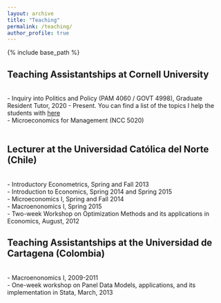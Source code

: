 ```yaml
---
layout: archive
title: "Teaching"
permalink: /teaching/
author_profile: true
---
```


{% include base_path %}

<p id="1.5-spaced" style="line-height: 150%;">
<h2> Teaching Assistantships at Cornell University</h2><br>
<div> - Inquiry into Politics and Policy (PAM 4060 / GOVT 4998), Graduate Resident Tutor, 2020 - Present. You can find a list of the topics I help the students with <a href="https://github.com/AndresCastanoZuluaga/AndresCastanoZuluaga.github.io/blob/master/files/List_Topics_CIW.pdf"> here </a>
</div>
<div> - Microeconomics for Management (NCC 5020)</div><br>
</p>

<p id="1.5-spaced" style="line-height: 150%;">
<h2> Lecturer at the Universidad Católica del Norte (Chile)</h2><br>
<div> - Introductory Econometrics, Spring and Fall 2013 </div>
<div> - Introduction to Economics, Spring 2014 and Spring 2015 </div>
<div> - Microeconomics I, Spring and Fall 2014 </div>
<div> - Macroenonomics I, Spring 2015 </div>
<div> - Two-week Workshop on Optimization Methods and its applications in Economics, August, 2012 </div>
</p>
	
<p id="1.5-spaced" style="line-height: 150%;">
<h2> Teaching Assistantships at the Universidad de Cartagena (Colombia)</h2><br>
<div> - Macroenonomics I, 2009-2011</div>
<div> - One-week workshop on Panel Data Models, applications, and its implementation in Stata, March, 2013 </div>
</p>
